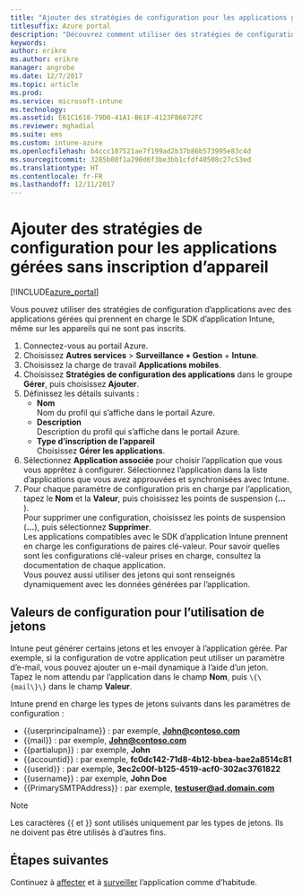 ```yaml
---
title: "Ajouter des stratégies de configuration pour les applications gérées sans inscription d’appareil | Microsoft Docs"
titlesuffix: Azure portal
description: "Découvrez comment utiliser des stratégies de configuration d’applications pour les applications gérées sans inscription d’appareil."
keywords: 
author: erikre
ms.author: erikre
manager: angrobe
ms.date: 12/7/2017
ms.topic: article
ms.prod: 
ms.service: microsoft-intune
ms.technology: 
ms.assetid: E61C1618-79D0-41A1-B61F-4123FB6672FC
ms.reviewer: mghadial
ms.suite: ems
ms.custom: intune-azure
ms.openlocfilehash: b4ccc107521ae7f199ad2b37b86b573995e83c4d
ms.sourcegitcommit: 3285b08f1a290d6f3be3bb1cfdf40508c27c53ed
ms.translationtype: HT
ms.contentlocale: fr-FR
ms.lasthandoff: 12/11/2017
---
```

# <a name="add-app-configuration-policies-for-managed-apps-without-device-enrollment"></a>Ajouter des stratégies de configuration pour les applications gérées sans inscription d’appareil

[!INCLUDE[azure_portal](./includes/azure_portal.md)]

Vous pouvez utiliser des stratégies de configuration d’applications avec des applications gérées qui prennent en charge le SDK d’application Intune, même sur les appareils qui ne sont pas inscrits. 

1. Connectez-vous au portail Azure.
2. Choisissez **Autres services** > **Surveillance + Gestion** + **Intune**.
3. Choisissez la charge de travail **Applications mobiles**.
4. Choisissez **Stratégies de configuration des applications** dans le groupe **Gérer**, puis choisissez **Ajouter**.
5. Définissez les détails suivants :
    - **Nom**  
      Nom du profil qui s’affiche dans le portail Azure.
    - **Description**  
      Description du profil qui s’affiche dans le portail Azure.
    - **Type d’inscription de l’appareil**  
      Choisissez **Gérer les applications**.
6. Sélectionnez **Application associée** pour choisir l’application que vous vous apprêtez à configurer. Sélectionnez l’application dans la liste d’applications que vous avez approuvées et synchronisées avec Intune.
7. Pour chaque paramètre de configuration pris en charge par l’application, tapez le **Nom** et la **Valeur**, puis choisissez les points de suspension (**...** ).  
    Pour supprimer une configuration, choisissez les points de suspension (**...**), puis sélectionnez **Supprimer**.  
    Les applications compatibles avec le SDK d’application Intune prennent en charge les configurations de paires clé-valeur. Pour savoir quelles sont les configurations clé-valeur prises en charge, consultez la documentation de chaque application.  
    Vous pouvez aussi utiliser des jetons qui sont renseignés dynamiquement avec les données générées par l’application.

## <a name="configuration-values-for-using-tokens"></a>Valeurs de configuration pour l’utilisation de jetons

Intune peut générer certains jetons et les envoyer à l’application gérée. Par exemple, si la configuration de votre application peut utiliser un paramètre d’e-mail, vous pouvez ajouter un e-mail dynamique à l’aide d’un jeton. Tapez le nom attendu par l’application dans le champ **Nom**, puis `\{\{mail\}\}` dans le champ **Valeur**.

Intune prend en charge les types de jetons suivants dans les paramètres de configuration :

- \{\{userprincipalname\}\} : par exemple, **John@contoso.com**
- \{\{mail\}\} : par exemple, **John@contoso.com**
- \{\{partialupn\}\} : par exemple, **John**
- \{\{accountid\}\} : par exemple, **fc0dc142-71d8-4b12-bbea-bae2a8514c81**
- \{\{userid\}\} : par exemple, **3ec2c00f-b125-4519-acf0-302ac3761822**
- \{\{username\}\} : par exemple, **John Doe**
- \{\{PrimarySMTPAddress\}\} : par exemple, **testuser@ad.domain.com** 


> [!Note]  
> Les caractères \{\{ et \}\} sont utilisés uniquement par les types de jetons. Ils ne doivent pas être utilisés à d’autres fins.

## <a name="next-steps"></a>Étapes suivantes

Continuez à [affecter](apps-deploy.md) et à [surveiller](apps-monitor.md) l’application comme d’habitude.